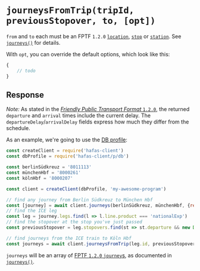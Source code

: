 # `journeysFromTrip(tripId, previousStopover, to, [opt])`

`from` and `to` each must be an FPTF `1.2.0` [`location`](https://github.com/public-transport/friendly-public-transport-format/blob/1.2.0/spec/readme.md#location-objects), [`stop`](https://github.com/public-transport/friendly-public-transport-format/blob/1.2.0/spec/readme.md#stop) or [`station`](https://github.com/public-transport/friendly-public-transport-format/blob/1.2.0/spec/readme.md#station). See [`journeys()`](journeys.md) for details.

With `opt`, you can override the default options, which look like this:

```js
{
	// todo
}
```

## Response

*Note:* As stated in the [*Friendly Public Transport Format* `1.2.0`](https://github.com/public-transport/friendly-public-transport-format/tree/1.2.0), the returned `departure` and `arrival` times include the current delay. The `departureDelay`/`arrivalDelay` fields express how much they differ from the schedule.

As an example, we're going to use the [DB profile](../p/db):

```js
const createClient = require('hafas-client')
const dbProfile = require('hafas-client/p/db')

const berlinSüdkreuz = '8011113'
const münchenHbf = '8000261'
const kölnHbf = '8000207'

const client = createClient(dbProfile, 'my-awesome-program')

// find any journey from Berlin Südkreuz to München Hbf
const [journey] = await client.journeys(berlinSüdkreuz, münchenHbf, {results: 1, stopovers: true})
// find the ICE leg
const leg = journey.legs.find(l => l.line.product === 'nationalExp')
// find the stopover at the stop you've just passed
const previousStopover = leg.stopovers.find(st => st.departure && new Date(st.departure) < Date.now())

// find journeys from the ICE train to Köln Hbf
const journeys = await client.journeysFromTrip(leg.id, previousStopover, kölnHbf)
```

`journeys` will be an array of [FPTF `1.2.0` `journey`s](https://github.com/public-transport/friendly-public-transport-format/blob/1.2.0/spec/readme.md#journey), as documented in [`journeys()`](journeys.md).
